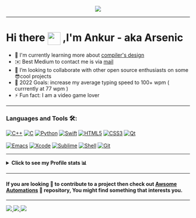 <p align="center">
<img src="https://github.com/Arsenic-ATG/Arsenic-ATG/blob/master/assets/code.gif" />
</p>

---

# Hi there <img align="center" src="https://github.com/Arsenic-ATG/Arsenic-ATG/blob/master/assets/hello.gif" width="35"> ,I'm Ankur - aka Arsenic

<!--- - 🔭 I’m currently working on [my Text Editor project](https://github.com/Arsenic-ATG/Text-Editor) -->
- 🌱 I'm currently learning more about [compiler's design](https://en.wikipedia.org/wiki/Compiler)<!--- - 🔭 I’m currently trying to get familier with using [emacs](https://www.gnu.org/software/emacs/)-->
- ✉️ Best Medium to contact me is via [mail](mailto:arsenic.secondary@gmail.com)
- 👯 I’m looking to collaborate with other open source enthusiasts on some 😎cool projects
- 🥅 2022 Goals: increase my average typing speed to 100+ wpm ( currrently at 77 wpm )
- ⚡ Fun fact: I am a video game lover
---

### Languages and Tools 🛠:

[![C++](https://img.shields.io/badge/C%2B%2B-%23434C5E?style=for-the-badge&logo=C%2B%2B&labelColor=%23800000)](https://en.wikipedia.org/wiki/C%2B%2B)
[![C](https://img.shields.io/badge/%20-C--language-%23434C5E?style=for-the-badge&logo=c&%2B%2B&labelColor=%23A8B9CC&logoColor=black)](https://en.wikipedia.org/wiki/C_(programming_language))
[![Python](https://img.shields.io/badge/python-%23434C5E?style=for-the-badge&logo=python&%2B%2B&labelColor=%233776AB&logoColor=white)](https://www.python.org)
[![Swift](https://img.shields.io/badge/Swift-%23434C5E?style=for-the-badge&logo=Swift&labelColor=%23FA7343&logoColor=white)](https://developer.apple.com/swift/)
[![HTML5](https://img.shields.io/badge/HTML-%23434C5E?style=for-the-badge&logo=HTML5&%2B%2B&labelColor=%23E34F26&logoColor=white)](https://en.wikipedia.org/wiki/HTML)
[![CSS3](https://img.shields.io/badge/CSS-%23434C5E?style=for-the-badge&logo=CSS3&labelColor=%231572b6)](https://en.wikipedia.org/wiki/CSS)
[![Qt](https://img.shields.io/badge/Qt-%23434C5E?style=for-the-badge&logo=Qt&labelColor=%2341CD52&logoColor=white)](https://www.qt.io)
<br />
<br />
[![Emacs](https://img.shields.io/badge/GNU%20Emacs-%23434C5E?style=for-the-badge&logo=gnuemacs&labelColor=%237F5AB6&logoColor=white)](https://www.gnu.org/software/emacs/)
[![Xcode](https://img.shields.io/badge/Xcode-%23434C5E?style=for-the-badge&logo=Xcode&labelColor=%23147EFB&logoColor=white)](https://en.wikipedia.org/wiki/Xcode)
[![Sublime](https://img.shields.io/badge/Sublime--Text-%23434C5E?style=for-the-badge&logo=sublime%20text&labelColor=%23FF9800&logoColor=black)](https://en.wikipedia.org/wiki/Sublime_Text)
[![Shell](https://img.shields.io/badge/Z--shell-%23434C5E?style=for-the-badge&logo=powerShell&labelColor=%23000000&logoColor=white)](https://en.wikipedia.org/wiki/Z_shell)
[![Git](https://img.shields.io/badge/Git-%23434C5E?style=for-the-badge&logo=git&labelColor=%23F05032&logoColor=white)](https://git-scm.com)

---

<details><summary><strong>Click to see my Profile stats 📊</strong></summary>
<br />

<p align="center">
<a>
  <img height="180em" src="https://github-readme-stats.vercel.app/api?username=Arsenic-ATG&show_icons=true&hide_border=true&count_private=true&theme=nord"/>
  <img height="180em" src="https://github-readme-stats.vercel.app/api/top-langs/?username=Arsenic-ATG&hide=TeX,QMake&theme=nord&layout=compact&hide_border=true"/>
</a>

<a>
  <img height="137em" src="https://github-profile-trophy.vercel.app/?username=Arsenic-ATG&theme=nord&no-frame=true&margin-w=4&row=1"/>
</a>

<a>
  <img height="295em" src="https://activity-graph.herokuapp.com/graph?username=arsenic-atg&hide_border=true&theme=nord" />
</a>

</p>

**NOTE** : the above data (Most Used Languages) does not indicate my skill level or something like that, it's a github metric of which languages i have the most code on github
</details>

 ----
 
#### If you are looking 👀 to contribute to a project then check out [Awsome Automations](https://github.com/Arsenic-ATG/Awesome-Automations) 🧐 repository, You might find something that interests you.
 ----
<a href= mailto:arsenic.secondary@gmail.com>
<img src= "https://img.shields.io/badge/Gmail-D14836?style=for-the-badge&logo=gmail&logoColor=white"/>
</a>
<a href= "https://discord.com/users/711927506445533205">
<img src= "https://img.shields.io/badge/Discord-7289DA?style=for-the-badge&logo=discord&logoColor=white"/>
</a>
<a href= "https://stackoverflow.com/users/12030775/arsenic?tab=profile">
<img src= "https://img.shields.io/badge/Stack_Overflow-FE7A16?style=for-the-badge&logo=stack-overflow&logoColor=white"/>
</a>
